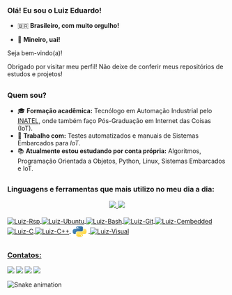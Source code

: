 ### Olá! Eu sou o Luiz Eduardo!

 - 🇧🇷 **Brasileiro, com muito orgulho!**
 
 - 🔺 **Mineiro, uai!**
 
Seja bem-vindo(a)!

Obrigado por visitar meu perfil! 
Não deixe de conferir meus repositórios de estudos e projetos!
##
### Quem sou?
 
  - 🎓 **Formação acadêmica:** Tecnólogo em Automação Industrial pelo [INATEL](https://inatel.br/home/), onde também faço Pós-Graduação em Internet das Coisas (IoT).
 - 👔 **Trabalho com:** Testes automatizados e manuais de Sistemas Embarcados para *IoT*.
 - 📚 **Atualmente estou estudando por conta própria:** Algoritmos, Programação Orientada a Objetos, Python, Linux, Sistemas Embarcados e IoT.

##
### Linguagens e ferramentas que mais utilizo no meu dia a dia:
<div align="center">
  <a href="https://github.com/luiz-educosta">
  <img height="180em" src="https://github-readme-stats.vercel.app/api?username=luiz-educosta&show_icons=true&theme=dark&include_all_commits=true&count_private=true"/>
  <img height="180em" src="https://github-readme-stats.vercel.app/api/top-langs/?username=luiz-educosta&layout=compact&langs_count=7&theme=dark"/>
</div>
  
<div style="display: inline_block"><br> 
  <img align="center" alt="Luiz-Rsp" height="30" width="40" src="https://cdn.jsdelivr.net/gh/devicons/devicon/icons/raspberrypi/raspberrypi-original.svg">
  <img align="center" alt="Luiz-Ubuntu" height="30" width="40" src="https://cdn.jsdelivr.net/gh/devicons/devicon/icons/ubuntu/ubuntu-plain.svg">
  <img align="center" alt="Luiz-Bash" height="30" width="40" src="https://cdn.jsdelivr.net/gh/devicons/devicon/icons/bash/bash-original.svg">
  <img align="center" alt="Luiz-Git" height="30" width="40" src="https://cdn.jsdelivr.net/gh/devicons/devicon/icons/git/git-original.svg">
  <img align="center" alt="Luiz-Cembedded" height="30" width="40" src="https://cdn.jsdelivr.net/gh/devicons/devicon/icons/embeddedc/embeddedc-original.svg">
  <img align="center" alt="Luiz-C" height="30" width="40" src="https://cdn.jsdelivr.net/gh/devicons/devicon/icons/c/c-original.svg">
  <img align="center" alt="Luiz-C++" height="30" width="40" src="https://cdn.jsdelivr.net/gh/devicons/devicon/icons/cplusplus/cplusplus-original.svg">
  <img align="center" alt="Luiz-Python" height="30" width="40" src="https://raw.githubusercontent.com/devicons/devicon/master/icons/python/python-original.svg">
  <img align="center" alt="Luiz-Visual" height="30" width="40" src="https://cdn.jsdelivr.net/gh/devicons/devicon/icons/visualstudio/visualstudio-plain.svg">
</div>
  
##
  
### Contatos:
  
<div>
  <a href = "mailto:luizeduardocostar@hotmail.com"><img src="https://img.shields.io/badge/Microsoft_Outlook-0078D4?style=for-the-badge&logo=microsoft-outlook&logoColor=white" target="_blank"></a>
  <a href="https://www.linkedin.com/in/luiz-educosta" target="_blank"><img src="https://img.shields.io/badge/-LinkedIn-%230077B5?style=for-the-badge&logo=linkedin&logoColor=white" target="_blank"></a> 
   <a href="https://wa.me/5535999901515" target="_blank"><img src="https://img.shields.io/badge/WhatsApp-25D366?style=for-the-badge&logo=whatsapp&logoColor=white" target="_blank"></a> 
  <a href="https://instagram.com/luiz_educosta" target="_blank"><img src="https://img.shields.io/badge/-Instagram-%23E4405F?style=for-the-badge&logo=instagram&logoColor=white" target="_blank"></a>
  
  ![Snake animation](https://github.com/luiz-educosta/luiz-educosta/blob/output/github-contribution-grid-snake.svg)
</div>
